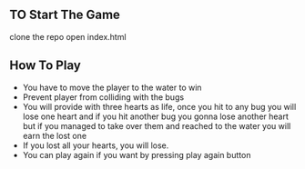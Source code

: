 
## TO Start The Game

clone the repo
open index.html

## How To Play

- You have to move the player to the water to win
- Prevent player from colliding with the bugs
- You will provide with three hearts as life, once you hit to any bug you will lose one heart and if you hit another bug you gonna lose another heart but if you managed to take over them and reached to the water you will earn the lost one
- If you lost all your hearts, you will lose.
- You can play again if you want by pressing play again button
